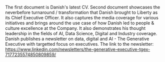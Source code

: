 The first document is Danish's latest CV.
Second document showcases the neverbefore turnaround / transformation that Danish brought to Liberty as its Chief Executive Officer. It also captures the media coverage for various initiatives and brings around the use case of how Danish led to people & culture excellence at the Company. It also demonstrates his thought leadership in the fields of AI, Data Science, Digital and Industry coverage.
Danish publishes a newsletter on data, digital and AI - The Generative Executive with targetted focus on executives. The link to the newsletter: https://www.linkedin.com/newsletters/the-generative-executive-tgex-7177235574850809859/
